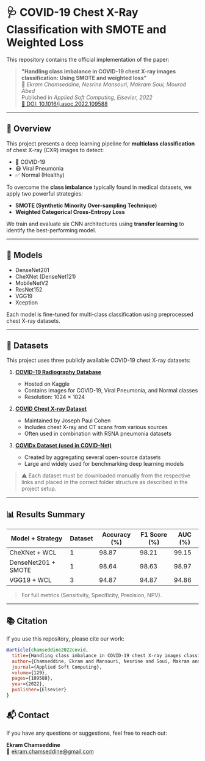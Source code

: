 
# 🩺 COVID-19 Chest X-Ray Classification with SMOTE and Weighted Loss

This repository contains the official implementation of the paper:

> **"Handling class imbalance in COVID-19 chest X-ray images classification: Using SMOTE and weighted loss"**  
> 📄 *Ekram Chamseddine, Nesrine Mansouri, Makram Soui, Mourad Abed*  
> Published in *Applied Soft Computing, Elsevier, 2022*  
> [🔗 DOI: 10.1016/j.asoc.2022.109588](https://doi.org/10.1016/j.asoc.2022.109588)

---

## 📌 Overview

This project presents a deep learning pipeline for **multiclass classification** of chest X-ray (CXR) images to detect:

- 🦠 COVID-19
- 😷 Viral Pneumonia
- ✅ Normal (Healthy)

To overcome the **class imbalance** typically found in medical datasets, we apply two powerful strategies:

- **SMOTE (Synthetic Minority Over-sampling Technique)**
- **Weighted Categorical Cross-Entropy Loss**

We train and evaluate six CNN architectures using **transfer learning** to identify the best-performing model.

---

## 🧠 Models

- DenseNet201
- CheXNet (DenseNet121)
- MobileNetV2
- ResNet152
- VGG19
- Xception

Each model is fine-tuned for multi-class classification using preprocessed chest X-ray datasets.

---

## 📂 Datasets

This project uses three publicly available COVID-19 chest X-ray datasets:

1. **[COVID-19 Radiography Database](https://www.kaggle.com/tawsifurrahman/covid19-radiography-database)**  
   - Hosted on Kaggle  
   - Contains images for COVID-19, Viral Pneumonia, and Normal classes  
   - Resolution: 1024 × 1024

2. **[COVID Chest X-ray Dataset](https://github.com/ieee8023/covid-chestxray-dataset)**  
   - Maintained by Joseph Paul Cohen  
   - Includes chest X-ray and CT scans from various sources  
   - Often used in combination with RSNA pneumonia datasets

3. **[COVIDx Dataset (used in COVID-Net)](https://github.com/lindawangg/COVID-Net/blob/master/docs/COVIDx.md)**  
   - Created by aggregating several open-source datasets  
   - Large and widely used for benchmarking deep learning models

> ⚠️ Each dataset must be downloaded manually from the respective links and placed in the correct folder structure as described in the project setup.

---
## 📊 Results Summary

| Model + Strategy     | Dataset | Accuracy (%) | F1 Score (%) | AUC (%) |
|----------------------|---------|--------------|--------------|---------|
| CheXNet + WCL        | 1       | 98.87        | 98.21        | 99.15   |
| DenseNet201 + SMOTE  | 1       | 98.64        | 98.63        | 98.97   |
| VGG19 + WCL          | 3       | 94.87        | 94.87        | 94.86   |

> For full metrics (Sensitivity, Specificity, Precision, NPV).

---

## 📚 Citation

If you use this repository, please cite our work:

```bibtex
@article{chamseddine2022covid,
  title={Handling class imbalance in COVID-19 chest X-ray images classification: Using SMOTE and weighted loss},
  author={Chamseddine, Ekram and Mansouri, Nesrine and Soui, Makram and Abed, Mourad},
  journal={Applied Soft Computing},
  volume={129},
  pages={109588},
  year={2022},
  publisher={Elsevier}
}
```
## 📬 Contact

If you have any questions or suggestions, feel free to reach out:

**Ekram Chamseddine**  
📧 ekram.chamseddine@gmail.com

